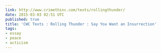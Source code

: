 ```yaml
---
link: http://www.crimethinc.com/texts/rollingthunder/
date: 2015-03-03 02:51 UTC
published: true
title: 'CWC Texts : Rolling Thunder : Say You Want an Insurrection'
tags:
- essay
- peace
- acticism
---
```



